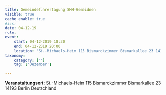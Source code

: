 ```yaml
---
title: Gemeindeführertagung SMH-Gemeidnen
visible: true
cache_enable: true
#ics: 
date: 04-12-19
rule: 
event:
	start: 04-12-2019 18:30
	end: 04-12-2019 20:00
	location: 'St.-Michaels-Heim 115 Bismarckzimmer Bismarkallee 23 14193 Berlin Deutschland'
taxonomy:
	category: ['']
	tag: ['Dezember']

---
```




**Veranstaltungsort:** St.-Michaels-Heim
115 Bismarckzimmer
Bismarkallee 23
14193 Berlin
Deutschland

